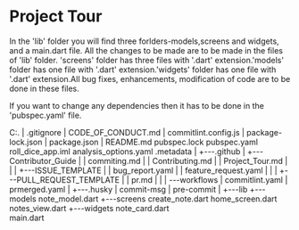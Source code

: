 # Project Tour

In the 'lib' folder you will find three forlders-models,screens and widgets, and a main.dart file.
All the changes to be made are to be made in the files of 'lib' folder.
'screens' folder has three files with '.dart' extension.'models' folder has one file with '.dart' extension.'widgets' folder has one file with '.dart' extension.All bug fixes, enhancements, modification of code are to be done in these files.

If you want to change any dependencies then it has to be done in the 'pubspec.yaml' file.


C:.
|   .gitignore
|   CODE_OF_CONDUCT.md
|   commitlint.config.js
|   package-lock.json
|   package.json
|   README.md
    pubspec.lock
    pubspec.yaml
    roll_dice_app.iml
    analysis_options.yaml
    .metadata
|
+---.github
|   +---Contributor_Guide
|   |       commiting.md
|   |       Contributing.md
|   |       Project_Tour.md
|   |
|   +---ISSUE_TEMPLATE
|   |       bug_report.yaml
|   |       feature_request.yaml
|   |
|   +---PULL_REQUEST_TEMPLATE
|   |       pr.md
|   |
|   \---workflows
|           commitlint.yaml
|           prmerged.yaml
|
+---.husky
|       commit-msg
|       pre-commit
|
+---lib
    +---models
           note_model.dart
    +---screens
           create_note.dart
           home_screen.dart
           notes_view.dart
    +---widgets
           note_card.dart             
    main.dart